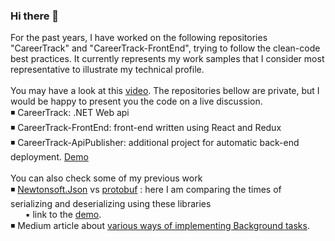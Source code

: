 ### Hi there 👋

For the past years, I have worked on the following repositories "CareerTrack" and "CareerTrack-FrontEnd", trying to follow the clean-code best practices. It currently represents my work samples that I consider most representative to illustrate my technical profile.<br />
<br />
You may have a look at this [video](https://youtu.be/r3cjCAtZkuk).
The repositories bellow are private, but I would be happy to present you the code on a live discussion.
<br />
◾ CareerTrack: .NET Web api<br />
◾ CareerTrack-FrontEnd: front-end written using React and Redux<br />
◾ CareerTrack-ApiPublisher: additional project for automatic back-end deployment. [Demo](https://youtu.be/plXVYkUZ5pI)
<br />
<br />
You can also check some of my previous work<br />
◾ [Newtonsoft.Json](https://www.newtonsoft.com/json/help/html/serializingjson.htm) vs [protobuf](https://protobuf.dev/) : here I am comparing the times of serializing and deserializing using these libraries<br />
&nbsp;&nbsp;&nbsp;&nbsp;&nbsp;&nbsp;▪️ link to the [demo](https://www.youtube.com/watch?v=KNi18e0p7zQ).<br />
◾ Medium article about [various ways of implementing Background tasks](https://medium.com/@sosuliviu/lets-talk-about-scheduled-background-tasks-2708b9873941).


<!--
**LiviuSosu/LiviuSosu** is a ✨ _special_ ✨ repository because its `README.md` (this file) appears on your GitHub profile.

Here are some ideas to get you started:

- 🔭 I’m currently working on ...
- 🌱 I’m currently learning ...
- 👯 I’m looking to collaborate on ...
- 🤔 I’m looking for help with ...
- 💬 Ask me about ...
- 📫 How to reach me: ...
- 😄 Pronouns: ...
- ⚡ Fun fact: ...
-->
